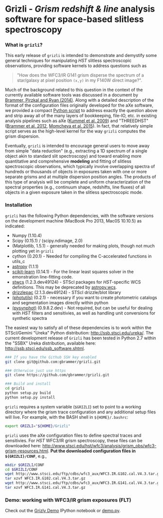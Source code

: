 # Grizli - *Grism redshift & line* analysis software for space-based slitless spectroscopy

### What is `grizli`?

This early release of `grizli` is intended to demonstrate and demystify some general techniques for manipulating *HST* slitless spectroscopic observations, providing software kernels to address questions such as 

> "How does the WFC3/IR G141 grism disperse the spectrum of a star/galaxy at pixel position `(x,y)` in my F140W direct image?".  

Much of the background related to this question in the context of the currently available software tools was discussed in a document by [Brammer, Pirzkal and Ryan (2014)](https://github.com/WFC3Grism/CodeDescription/).  Along with a detailed description of the format of the configuration files originally developed for the aXe software, we provided a compact [Python script](https://github.com/WFC3Grism/CodeDescription/blob/master/axe_disperse.py) to address exactly the question above and strip away all of the many layers of bookkeeping, file-IO, etc. in existing analysis pipelines such as aXe ([Kummel et al. 2009](http://adsabs.harvard.edu/abs/2009PASP..121...59K)) and "THREEDHST" ([Brammer et al. 2012](http://adsabs.harvard.edu/abs/2012ApJS..200...13B), [Momcheva et al. 2015](http://adsabs.harvard.edu/abs/2015arXiv151002106M)).  In fact, that relatively simple script serves as the high-level kernel for the way `grizli` computes the grism dispersion.  

Eventually, `grizli` is intended to encourage general users to move away from simple "data reduction" (e.g., extracting a 1D spectrum of a single object akin to standard slit spectroscopy) and toward enabling more quantitative and comprehensive **modeling** and fitting of slitless spectroscopic observations, which typically involve overlapping spectra of hundreds or thousands of objects in exposures taken with one or more separate grisms and at multiple dispersion position angles.  The products of this type of analysis will be complete and uniform characterization of the spectral properties (e.g., continuum shape, redshifts, line fluxes) of all objects in a given exposure taken in the slitless spectroscopic mode. 
 
### Installation 

`grizli` has the following Python dependencies, with the software versions on the development machine (MacBook Pro 2013, Mac0S 10.10.5) as indicated:
    
* Numpy (1.10.4)
* Scipy (0.15.1) / (scipy.ndimage, 2.0)
* (Matplotlib, 1.5.1) - generally needed for making plots, though not much plotting yet in `grizli`
* cython (0.20.1) - Needed for compiling the C-accelerated functions in utils_c
* [astropy](http://www.astropy.org/) (1.1.1)
* [scikit-learn](http://scikit-learn.org/stable/install.html) (0.14.1) - For the linear least squares solver in the emonstration line-fitting code.
* [stwcs](http://stsdas.stsci.edu/stsci_python_epydoc/stwcs/index.html) (1.2.3.dev49124) - STScI packages for *HST*-specific WCS definitions.  This may be deprecated by [astropy.wcs](http://docs.astropy.org/en/stable/wcs/).
* [drizzlepac](http://drizzlepac.stsci.edu/) (2.1.3.dev49124) - STScI drizzle/blot library
* [(photutils)](https://photutils.readthedocs.org/en/latest/) (0.2.1) - necessary if you want to create photometric catalogs and segmentation images directly within python
* [(pysynphot)](http://pysynphot.readthedocs.org/en/latest/) (0.9.8.2.dev) - Not required, but can be useful for dealing with *HST* filters and sensitivies, as well as handling unit conversions for synthetic spectra
     
The easiest way to satisfy all of these dependencies is to work within the STScI/Gemini "Ureka" Python distribution: http://ssb.stsci.edu/ureka/.  The current development release of `Grizli` has been tested in Python 2.7 within the "SSBX" Ureka distribution, available here: http://ssb.stsci.edu/ssb_software.shtml.
 
```bash
### If you have the Github SSH key enabled
git clone git@github.com:gbrammer/grizli.git

### Otherwise just use https
git clone https://github.com/gbrammer/grizli.git

### Build and install
cd grizli
python setup.py build
python setup.py install
```

`grizli` requires a system variable (`$GRIZLI`) set to point to a working directory where the grism trace configuration and any additional setup files will live.  For example, with the BASH shell in `${HOME}/.bashrc`:

```bash
export GRIZLI="${HOME}/Grizli"
```

`grizli` uses the aXe configuration files to define spectral traces and sensitivies.  For *HST* WFC3/IR grism spectroscopy, these files can be downloaded here: http://www.stsci.edu/hst/wfc3/analysis/grism_obs/wfc3-grism-resources.html.  **Put the downloaded configuration files in `${GRIZLI}/CONF`**, e.g., 

```bash
mkdir $GRIZLI/CONF
cd $GRIZLI/CONF
wget http://www.stsci.edu/ftp/cdbs/wfc3_aux/WFC3.IR.G102.cal.V4.3.tar.gz
tar xzvf WFC3.IR.G102.cal.V4.3.tar.gz
wget http://www.stsci.edu/ftp/cdbs/wfc3_aux/WFC3.IR.G141.cal.V4.3.tar.gz
tar xzvf WFC3.IR.G141.cal.V4.3.tar.gz
```

### Demo: working with WFC3/IR grism exposures (FLT) 
Check out the [Grizly Demo](https://github.com/gbrammer/grizli/blob/master/docs/Grizli%20Demo.ipynb) IPython notebook or [demo.py](https://github.com/gbrammer/grizli/blob/master/docs/demo.py).
